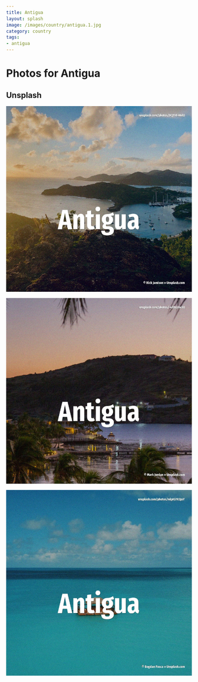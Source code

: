 ```yaml
---
title: Antigua
layout: splash
image: /images/country/antigua.1.jpg
category: country
tags:
- antigua
---
```

# Photos for Antigua

## Unsplash

![Antigua](/images/country/antigua.1.jpg)

![Antigua](/images/country/antigua.2.jpg)

![Antigua](/images/country/antigua.3.jpg)